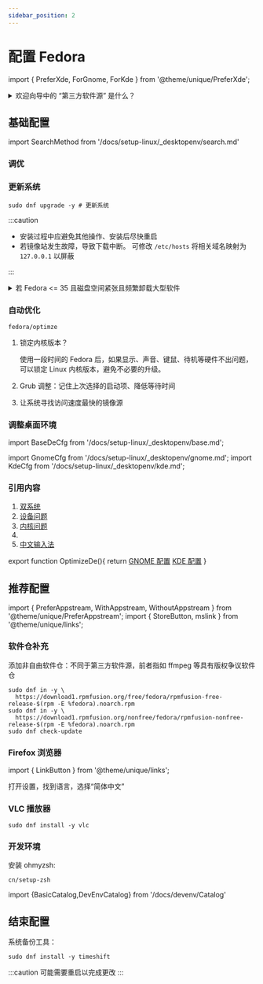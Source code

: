 ```yaml
---
sidebar_position: 2
---
```


# 配置 Fedora

import {
PreferXde,
ForGnome,
ForKde
} from '@theme/unique/PreferXde';

 <PreferXde gnome kde>
<ForGnome>
<details>
<summary>欢迎向导中的 “第三方软件源” 是什么？</summary>

包括：

- N 卡闭源驱动
- Chrome 浏览器
- PyCharm
- Steam

不建议开启，因为上游源 copr 下载速度很慢。可以在 GNOME 商店中关闭

</details>
</ForGnome>
</PreferXde>

## 基础配置

<!--
方法二：使用“GNOME 软件”更新

[^2]: 若经常发生 Linux 内核故障，请看[内核问题](/docs/setup-linux/kernel#fedora)文档
-->

import SearchMethod from '/docs/setup-linux/\_desktopenv/search.md'

<SearchMethod />

### 调优

<!--
:::info 更换安全组件

Fedora 内置了 RHEL 采用的 SELinux 和 firewalld 技术，
这两项安全技术复杂繁琐。对于个人电脑，作者推荐关闭并换用 ufw

```shell
sudo sed -i "/SELINUX/ s/=enforcing/=disabled/" /etc/sysconfig/selinux
sudo dnf install -y ufw
sudo ufw enable
sudo systemctl disable --now firewalld
# 完成后记得重启
```

:::
-->

### 更新系统

```shell
sudo dnf upgrade -y # 更新系统
```

:::caution

- 安装过程中应避免其他操作、安装后尽快重启
- 若镜像站发生故障，导致下载中断。
  可修改 `/etc/hosts` 将相关域名映射为 `127.0.0.1` 以屏蔽

:::

<details className="alert--warning">
  <summary>若 Fedora &lt;= 35 且磁盘空间紧张且频繁卸载大型软件</summary>

不要使用 PackageKit， 不要使用 Discover 和 GNOME 商店安装软件

<details className="alert--warning">
  <summary>内部技术解释</summary>

在 Fedora 中、CommandNotFound 模块使用 PackageKit 自动安装时，不会恰当处理 DNF 依赖关系，导致包移除时无法处理依赖而有效释放磁盘空间，推荐 dnf 命令行手动安装。
[bug](https://github.com/PackageKit/PackageKit/issues/201)

</details>

</details>

### 自动优化

    fedora/optimze

1. 锁定内核版本？

   使用一段时间的 Fedora 后，如果显示、声音、键鼠、待机等硬件不出问题，
   可以锁定 Linux 内核版本，避免不必要的升级。

2. Grub 调整：记住上次选择的启动项、降低等待时间
3. 让系统寻找访问速度最快的镜像源

### 调整桌面环境

import BaseDeCfg from '/docs/setup-linux/\_desktopenv/base.md';

<BaseDeCfg />

import GnomeCfg from '/docs/setup-linux/\_desktopenv/gnome.md';
import KdeCfg from '/docs/setup-linux/\_desktopenv/kde.md';

<PreferXde gnome kde noSelector>
    <ForGnome><GnomeCfg /></ForGnome>
    <ForKde><KdeCfg /></ForKde>
</PreferXde>

<!--
<details>
  <summary>
如果不需要内置的大体积应用，更新过程会更快：
</summary>

删除开源版 Office:

    sudo dnf remove libreoffice*

计划使用 <a href="/docs/goodsoft/browser/edge-for-linux" target="_blank" >Edge</a> 来代替 Firefox

    sudo dnf remove firefox

</details>
-->

<!-- todo:? send notify after update -->

### 引用内容

1. <a target="_blank" href="../mustdo/dual-os">双系统</a>
2. <a target="_blank" href="../mustdo/device">设备问题</a>
3. <a target="_blank" href="../mustdo/kernel">内核问题</a>
4. <OptimizeDe />
5. <a target="_blank" href="../mustdo/chinese">中文输入法</a>

export function OptimizeDe(){
return <PreferXde gnome kde noSelector>
<ForGnome><a href='../mustdo/gnome' target='_blank'>GNOME 配置</a></ForGnome>
<ForKde><a href='../mustdo/kde' target='_blank'>KDE 配置</a></ForKde>
</PreferXde>
}

## 推荐配置

import {
PreferAppstream,
WithAppstream,
WithoutAppstream
} from '@theme/unique/PreferAppstream';
import { StoreButton, mslink } from '@theme/unique/links';

<PreferAppstream appstream pkgmgr />

### 软件仓补充

添加非自由软件仓：不同于第三方软件源，前者指如 ffmpeg 等具有版权争议软件仓

```shell
sudo dnf in -y \
  https://download1.rpmfusion.org/free/fedora/rpmfusion-free-release-$(rpm -E %fedora).noarch.rpm
sudo dnf in -y \
  https://download1.rpmfusion.org/nonfree/fedora/rpmfusion-nonfree-release-$(rpm -E %fedora).noarch.rpm
sudo dnf check-update
```

### Firefox 浏览器

import { LinkButton } from '@theme/unique/links';

<p><LinkButton outline name="推荐的配置" href="/docs/goodsoft/firefox/config" newTab /></p>

打开设置，找到语言，选择“简体中文”

### VLC 播放器

 <PreferAppstream appstream pkgmgr noSelector>
<WithAppstream>
  <StoreButton to='appstream://org.videolan.vlc' text='一键安装' />
</WithAppstream>
<WithoutAppstream>

    sudo dnf install -y vlc

</WithoutAppstream>
</PreferAppstream>

### 开发环境

安装 ohmyzsh:

    cn/setup-zsh

import {BasicCatalog,DevEnvCatalog} from '/docs/devenv/Catalog'

<BasicCatalog />
<DevEnvCatalog hidePl />

<!--
### 使用 KDE

对于 Fedora Workspace 版，安装 KDE 的命令：

    sudo dnf in -y @kde-desktop-environment

或者推荐改用 [Fedora Spins - KDE Plasma 桌面环境版](https://spins.fedoraproject.org/zh_Hans_CN/kde/) 系统
 -->

## 结束配置

系统备份工具：

    sudo dnf install -y timeshift

:::caution 可能需要重启以完成更改
:::
